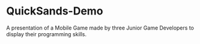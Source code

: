 # QuickSands-Demo
A presentation of a Mobile Game made by three Junior Game Developers to display their programming skills.
